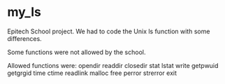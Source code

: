 # my_ls
Epitech School project. We had to code the Unix ls function with some differences.

Some functions were not allowed by the school.

Allowed functions were:
opendir
readdir
closedir
stat
lstat
write
getpwuid
getgrgid
time
ctime
readlink
malloc
free
perror
strerror
exit
